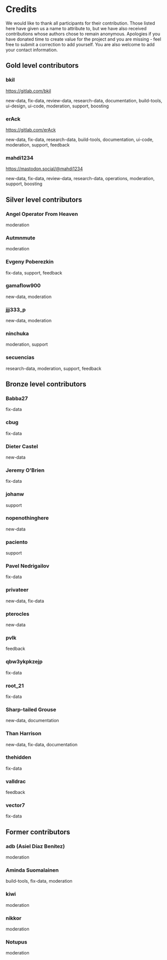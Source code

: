 # Credits

We would like to thank all participants for their contribution. Those listed here have given us a name to attribute to, but we have also received contributions whose authors chose to remain anonymous. Apologies if you have donated time to create value for the project and you are missing - feel free to submit a correction to add yourself. You are also welcome to add your contact information.

## Gold level contributors

### bkil

https://gitlab.com/bkil

new-data, fix-data, review-data, research-data, documentation, build-tools, ui-design, ui-code, moderation, support, boosting

### erAck

https://gitlab.com/erAck

new-data, fix-data, research-data, build-tools, documentation, ui-code, moderation, support, feedback

### mahdi1234

https://mastodon.social/@mahdi1234

new-data, fix-data, review-data, research-data, operations, moderation, support, boosting

## Silver level contributors

### Angel Operator From Heaven

moderation

### Autmnmute

moderation

### Evgeny Poberezkin

fix-data, support, feedback

### gamaflow900

new-data, moderation

### jjj333_p

new-data, moderation

### ninchuka

moderation, support

### secuencias

research-data, moderation, support, feedback

## Bronze level contributors

### Babba27

fix-data

### cbug

fix-data

### Dieter Castel

new-data

### Jeremy O'Brien

fix-data

### johanw

support

### nopenothinghere

new-data

### paciento

support

### Pavel Nedrigailov

fix-data

### privateer

new-data, fix-data

### pterocles

new-data

### pvlk

feedback

### qbw3ykpkzejp

fix-data

### root_21

fix-data

### Sharp-tailed Grouse

new-data, documentation

### Than Harrison

new-data, fix-data, documentation

### thehidden

fix-data

### valldrac

feedback

### vector7

fix-data

## Former contributors

### adb (Asiel Díaz Benítez)

moderation

### Aminda Suomalainen

build-tools, fix-data, moderation

### kiwi

moderation

### nikkor

moderation

### Notupus

moderation
